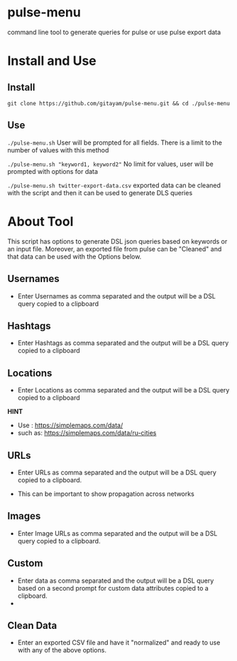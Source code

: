 # pulse-menu

command line tool to generate queries for pulse or use pulse export data

# Install and Use

## Install

`git clone https://github.com/gitayam/pulse-menu.git && cd ./pulse-menu`

## Use

`./pulse-menu.sh`
User will be prompted for all fields. There is a limit to the number of values with this method

`./pulse-menu.sh "keyword1, keyword2"`
No limit for values, user will be prompted with options for data

`./pulse-menu.sh twitter-export-data.csv`
exported data can be cleaned with the script and then it can be used to generate DLS queries

# About Tool

This script has options to generate DSL json queries based on keywords or an input file. Moreover, an exported file from pulse can be "Cleaned" and that data can be used with the Options below.

## Usernames

- Enter Usernames as comma separated and the output will be a DSL query copied to a clipboard

## Hashtags

- Enter Hashtags as comma separated and the output will be a DSL query copied to a clipboard

## Locations

- Enter Locations as comma separated and the output will be a DSL query copied to a clipboard

**HINT**

- Use : https://simplemaps.com/data/
- such as: https://simplemaps.com/data/ru-cities

## URLs

- Enter URLs as comma separated and the output will be a DSL query copied to a clipboard.

- This can be important to show propagation across networks

## Images

- Enter Image URLs as comma separated and the output will be a DSL query copied to a clipboard.

## Custom

- Enter data as comma separated and the output will be a DSL query based on a second prompt for custom data attributes copied to a clipboard.
-

## Clean Data

- Enter an exported CSV file and have it "normalized" and ready to use with any of the above options.
